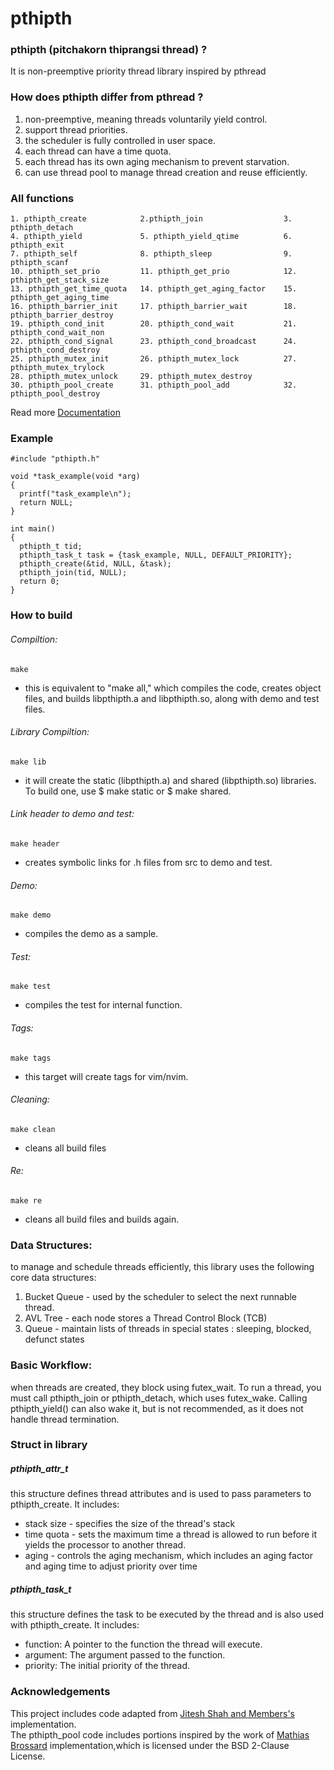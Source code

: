 # pthipth

### pthipth (pitchakorn thiprangsi thread) ?
It is non-preemptive priority thread library inspired by pthread

### How does pthipth differ from pthread ?
1. non-preemptive, meaning threads voluntarily yield control.
2. support thread priorities.
3. the scheduler is fully controlled in user space.
4. each thread can have a time quota.
5. each thread has its own aging mechanism to prevent starvation.
6. can use thread pool to manage thread creation and reuse efficiently.

### All functions
```
1. pthipth_create            2.pthipth_join                  3. pthipth_detach
4. pthipth_yield             5. pthipth_yield_qtime          6. pthipth_exit
7. pthipth_self              8. pthipth_sleep                9. pthipth_scanf
10. pthipth_set_prio         11. pthipth_get_prio            12. pthipth_get_stack_size
13. pthipth_get_time_quota   14. pthipth_get_aging_factor    15. pthipth_get_aging_time
16. pthipth_barrier_init     17. pthipth_barrier_wait        18. pthipth_barrier_destroy
19. pthipth_cond_init        20. pthipth_cond_wait           21. pthipth_cond_wait_non
22. pthipth_cond_signal      23. pthipth_cond_broadcast      24. pthipth_cond_destroy
25. pthipth_mutex_init       26. pthipth_mutex_lock          27. pthipth_mutex_trylock
28. pthipth_mutex_unlock     29. pthipth_mutex_destroy
30. pthipth_pool_create      31. pthipth_pool_add            32. pthipth_pool_destroy
```

Read more [Documentation](/docs/documentation.md)

### Example
```
#include "pthipth.h"

void *task_example(void *arg)
{
  printf("task_example\n");
  return NULL;
}

int main()
{
  pthipth_t tid;
  pthipth_task_t task = {task_example, NULL, DEFAULT_PRIORITY};
  pthipth_create(&tid, NULL, &task);
  pthipth_join(tid, NULL);
  return 0;
}
```
### How to build
###### Compiltion:

```
make
```
  - this is equivalent to "make all," which compiles the code, creates object files, and builds libpthipth.a and libpthipth.so, along with demo and test files.

###### Library Compiltion:
```
make lib
```
  - it will create the static (libpthipth.a) and shared (libpthipth.so) libraries. To build one, use $ make static or $ make shared.

###### Link header to demo and test:
```
make header
```
  - creates symbolic links for .h files from src to demo and test.

###### Demo:
```
make demo
```
  - compiles the demo as a sample.

###### Test:
```
make test
```
  - compiles the test for internal function.

###### Tags:
```
make tags
```
  - this target will create tags for vim/nvim.

###### Cleaning:
```
make clean
```
  - cleans all build files

###### Re:
```
make re
```
  - cleans all build files and builds again.

### Data Structures:
to manage and schedule threads efficiently, this library uses the following core data structures:
1. Bucket Queue - used by the scheduler to select the next runnable thread.
2. AVL Tree - each node stores a Thread Control Block (TCB)
3. Queue - maintain lists of threads in special states : sleeping, blocked, defunct states

### Basic Workflow:
when threads are created, they block using futex_wait. To run a thread,
you must call pthipth_join or pthipth_detach, which uses futex_wake.
Calling pthipth_yield() can also wake it, but is not recommended,
as it does not handle thread termination.

### Struct in library
##### pthipth_attr_t
this structure defines thread attributes and is used to pass parameters to pthipth_create. It includes:
  - stack size - specifies the size of the thread's stack
  - time quota - sets the maximum time a thread is allowed to run before it yields the processor to another thread.
  - aging - controls the aging mechanism, which includes an aging factor and aging time to adjust priority over time

##### pthipth_task_t
this structure defines the task to be executed by the thread and is also used with pthipth_create. It includes:
  - function: A pointer to the function the thread will execute.
  - argument: The argument passed to the function.
  - priority: The initial priority of the thread.

### Acknowledgements
This project includes code adapted from [Jitesh Shah and Members's](https://github.com/jitesh1337/mythread_lib) implementation.  
The pthipth_pool code includes portions inspired by the work of [Mathias Brossard](https://github.com/mbrossard/threadpool) implementation,which is licensed under the BSD 2-Clause License.
